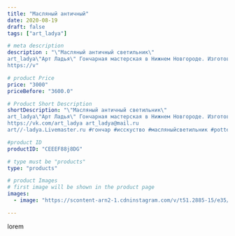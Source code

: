 ```yaml
---
title: "Масляный античный"
date: 2020-08-19
draft: false
tags: ["art_ladya"]

# meta description
description : "\"Масляный античный светильник\"
art_ladya\"Арт Ладья\" Гончарная мастерская в Нижнем Новгороде. Изготовление керамики и мастер//-классы по обучению. 
https://v"

# product Price
price: "3000"
priceBefore: "3600.0"

# Product Short Description
shortDescription: "\"Масляный античный светильник\"
art_ladya\"Арт Ладья\" Гончарная мастерская в Нижнем Новгороде. Изготовление керамики и мастер//-классы по обучению. 
https://vk.com/art_ladya art_ladya@mail.ru 
art//-ladya.Livemaster.ru #гончар #исскуство #масляныйсветильник #potter #керамикадляинтерьера #керамикаручнаяработа #масляныйподсвечник #керамиканазаказ #handmade #свеча #керамика #candlestick #эксклюзивнаякерамика #painter #dishes #decor #ceramicar #nntoday #claygoods #светильник #ceramic #design #magic #античность #ceramicart #antiquity #подсвечник #clay #авторскаякерамика #маслянаялампа"

#product ID
productID: "CEEEF88j8DG"

# type must be "products"
type: "products"

# product Images
# first image will be shown in the product page
images:
  - image: "https://scontent-arn2-1.cdninstagram.com/v/t51.2885-15/e35/117883759_726054951274708_7323966550868409583_n.jpg?se=7&tp=1&_nc_ht=scontent-arn2-1.cdninstagram.com&_nc_cat=104&_nc_ohc=XphV6Qs4bfUAX97QHCC&ccb=7-4&oh=ba06b9f99d901fb3f7367b199df02953&oe=6083B33E&_nc_sid=86f79a&ig_cache_key=MjM3OTA0NDUwNDM4MjQ1NjAwNg%3D%3D.2-ccb7-4"

---
```

lorem
